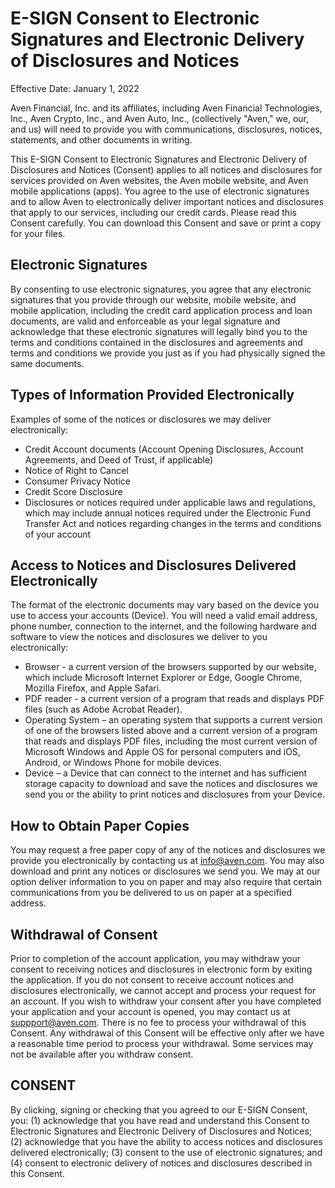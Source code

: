 # E-SIGN Consent to Electronic Signatures and Electronic Delivery of Disclosures and Notices

Effective Date: January 1, 2022

Aven Financial, Inc. and its affiliates, including Aven Financial Technologies, Inc., Aven Crypto, Inc., and Aven Auto, Inc., (collectively "Aven," we, our, and us) will need to provide you with communications, disclosures, notices, statements, and other documents in writing.

This E-SIGN Consent to Electronic Signatures and Electronic Delivery of Disclosures and Notices (Consent) applies to all notices and disclosures for services provided on Aven websites, the Aven mobile website, and Aven mobile applications (apps). You agree to the use of electronic signatures and to allow Aven to electronically deliver important notices and disclosures that apply to our services, including our credit cards. Please read this Consent carefully. You can download this Consent and save or print a copy for your files.

## Electronic Signatures

By consenting to use electronic signatures, you agree that any electronic signatures that you provide through our website, mobile website, and mobile application, including the credit card application process and loan documents, are valid and enforceable as your legal signature and acknowledge that these electronic signatures will legally bind you to the terms and conditions contained in the disclosures and agreements and terms and conditions we provide you just as if you had physically signed the same documents.

## Types of Information Provided Electronically

Examples of some of the notices or disclosures we may deliver electronically:

- Credit Account documents (Account Opening Disclosures, Account Agreements, and Deed of Trust, if applicable)
- Notice of Right to Cancel
- Consumer Privacy Notice
- Credit Score Disclosure
- Disclosures or notices required under applicable laws and regulations, which may include annual notices required under the Electronic Fund Transfer Act and notices regarding changes in the terms and conditions of your account

## Access to Notices and Disclosures Delivered Electronically

The format of the electronic documents may vary based on the device you use to access your accounts (Device). You will need a valid email address, phone number, connection to the internet, and the following hardware and software to view the notices and disclosures we deliver to you electronically:

- Browser - a current version of the browsers supported by our website, which include Microsoft Internet Explorer or Edge, Google Chrome, Mozilla Firefox, and Apple Safari.
- PDF reader - a current version of a program that reads and displays PDF files (such as Adobe Acrobat Reader).
- Operating System – an operating system that supports a current version of one of the browsers listed above and a current version of a program that reads and displays PDF files, including the most current version of Microsoft Windows and Apple OS for personal computers and iOS, Android, or Windows Phone for mobile devices.
- Device – a Device that can connect to the internet and has sufficient storage capacity to download and save the notices and disclosures we send you or the ability to print notices and disclosures from your Device.

## How to Obtain Paper Copies

You may request a free paper copy of any of the notices and disclosures we provide you electronically by contacting us at info@aven.com. You may also download and print any notices or disclosures we send you. We may at our option deliver information to you on paper and may also require that certain communications from you be delivered to us on paper at a specified address.

## Withdrawal of Consent

Prior to completion of the account application, you may withdraw your consent to receiving notices and disclosures in electronic form by exiting the application. If you do not consent to receive account notices and disclosures electronically, we cannot accept and process your request for an account. If you wish to withdraw your consent after you have completed your application and your account is opened, you may contact us at suppport@aven.com. There is no fee to process your withdrawal of this Consent. Any withdrawal of this Consent will be effective only after we have a reasonable time period to process your withdrawal. Some services may not be available after you withdraw consent.

## CONSENT

By clicking, signing or checking that you agreed to our E-SIGN Consent, you: (1) acknowledge that you have read and understand this Consent to Electronic Signatures and Electronic Delivery of Disclosures and Notices; (2) acknowledge that you have the ability to access notices and disclosures delivered electronically; (3) consent to the use of electronic signatures; and (4) consent to electronic delivery of notices and disclosures described in this Consent.
